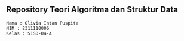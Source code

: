 ## Repository Teori Algoritma dan Struktur Data
```
Nama : Olivia Intan Puspita
NIM : 2311110006
Kelas : S1SD-04-A
```
